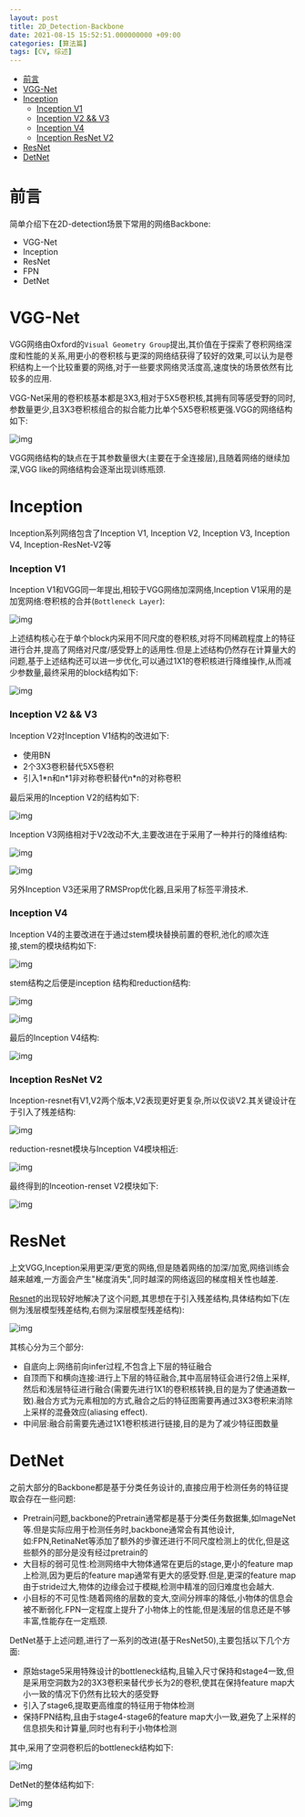 ```yaml
---
layout: post
title: 2D_Detection-Backbone
date: 2021-08-15 15:52:51.000000000 +09:00
categories: [算法篇]
tags: [CV, 综述]
---
```

- [前言](#sec-1)
- [VGG-Net](#sec-2)
- [Inception](#sec-3)
    - [Inception V1](#sec-3-0-1)
    - [Inception V2 && V3](#sec-3-0-2)
    - [Inception V4](#sec-3-0-3)
    - [Inception ResNet V2](#sec-3-0-4)
- [ResNet](#sec-4)
- [DetNet](#sec-5)

# 前言<a id="sec-1"></a>

简单介绍下在2D-detection场景下常用的网络Backbone:

-   VGG-Net
-   Inception
-   ResNet
-   FPN
-   DetNet

# VGG-Net<a id="sec-2"></a>

VGG网络由Oxford的`Visual Geometry Group`提出,其价值在于探索了卷积网络深度和性能的关系,用更小的卷积核与更深的网络结获得了较好的效果,可以认为是卷积结构上一个比较重要的网络,对于一些要求网络灵活度高,速度快的场景依然有比较多的应用.

 VGG-Net采用的卷积核基本都是3X3,相对于5X5卷积核,其拥有同等感受野的同时,参数量更少,且3X3卷积核组合的拟合能力比单个5X5卷积核更强.VGG的网络结构如下:

![img](https://github.com/ZhengWG/Imgs_blog/raw/master/2021-08-15-2D_Detection-Backbone/2d_detection-Backbone_20210815_152311.png)

VGG网络结构的缺点在于其参数量很大(主要在于全连接层),且随着网络的继续加深,VGG like的网络结构会逐渐出现训练瓶颈.

# Inception<a id="sec-3"></a>

Inception系列网络包含了Inception V1, Inception V2, Inception V3, Inception V4, Inception-ResNet-V2等

### Inception V1<a id="sec-3-0-1"></a>

Inception V1和VGG同一年提出,相较于VGG网络加深网络,Inception V1采用的是加宽网络:卷积核的合并(`Bottleneck Layer`):

![img](https://github.com/ZhengWG/Imgs_blog/raw/master/2021-08-15-2D_Detection-Backbone/2d_detection-Backbone_20210815_152404.png)

上述结构核心在于单个block内采用不同尺度的卷积核,对将不同稀疏程度上的特征进行合并,提高了网络对尺度/感受野上的适用性.但是上述结构仍然存在计算量大的问题,基于上述结构还可以进一步优化,可以通过1X1的卷积核进行降维操作,从而减少参数量,最终采用的block结构如下:

![img](https://github.com/ZhengWG/Imgs_blog/raw/master/2021-08-15-2D_Detection-Backbone/2d_detection-Backbone_20210815_152450.png)

### Inception V2 && V3<a id="sec-3-0-2"></a>

Inception V2对Inception V1结构的改进如下:

-   使用BN
-   2个3X3卷积替代5X5卷积
-   引入1\*n和n\*1非对称卷积替代n\*n的对称卷积

最后采用的Inception V2的结构如下:

![img](https://github.com/ZhengWG/Imgs_blog/raw/master/2021-08-15-2D_Detection-Backbone/2d_detection-Backbone_20210815_152532.png)

Inception V3网络相对于V2改动不大,主要改进在于采用了一种并行的降维结构:

![img](https://github.com/ZhengWG/Imgs_blog/raw/master/2021-08-15-2D_Detection-Backbone/2d_detection-Backbone_20210815_152559.png)

![img](https://github.com/ZhengWG/Imgs_blog/raw/master/2021-08-15-2D_Detection-Backbone/2d_detection-Backbone_20210815_152621.png)

另外Inception V3还采用了RMSProp优化器,且采用了标签平滑技术.

### Inception V4<a id="sec-3-0-3"></a>

Inception V4的主要改进在于通过stem模块替换前置的卷积,池化的顺次连接,stem的模块结构如下:

![img](https://github.com/ZhengWG/Imgs_blog/raw/master/2021-08-15-2D_Detection-Backbone/2d_detection-Backbone_20210815_152651.png)

stem结构之后便是inception 结构和reduction结构:

![img](https://github.com/ZhengWG/Imgs_blog/raw/master/2021-08-15-2D_Detection-Backbone/2d_detection-Backbone_20210815_152720.png)

![img](https://github.com/ZhengWG/Imgs_blog/raw/master/2021-08-15-2D_Detection-Backbone/2d_detection-Backbone_20210815_152744.png)

最后的Inception V4结构:

![img](https://github.com/ZhengWG/Imgs_blog/raw/master/2021-08-15-2D_Detection-Backbone/2d_detection-Backbone_20210815_152823.png)

### Inception ResNet V2<a id="sec-3-0-4"></a>

Inception-resnet有V1,V2两个版本,V2表现更好更复杂,所以仅谈V2.其关键设计在于引入了残差结构:

![img](https://github.com/ZhengWG/Imgs_blog/raw/master/2021-08-15-2D_Detection-Backbone/2d_detection-Backbone_20210815_152850.png)

reduction-resnet模块与Inception V4模块相近:

![img](https://github.com/ZhengWG/Imgs_blog/raw/master/2021-08-15-2D_Detection-Backbone/2d_detection-Backbone_20210815_152925.png)

最终得到的Inceotion-renset V2模块如下:

![img](https://github.com/ZhengWG/Imgs_blog/raw/master/2021-08-15-2D_Detection-Backbone/2d_detection-Backbone_20210815_152950.png)

# ResNet<a id="sec-4"></a>

上文VGG,Inception采用更深/更宽的网络,但是随着网络的加深/加宽,网络训练会越来越难,一方面会产生"梯度消失",同时越深的网络返回的梯度相关性也越差.

[Resnet](http://cn.arxiv.org/pdf/1512.03385.pdf)的出现较好地解决了这个问题,其思想在于引入残差结构,具体结构如下(左侧为浅层模型残差结构,右侧为深层模型残差结构):

![img](https://github.com/ZhengWG/Imgs_blog/raw/master/2021-08-15-2D_Detection-Backbone/2d_detection-Backbone_20210815_153845.png)

其核心分为三个部分:

-   自底向上:网络前向infer过程,不包含上下层的特征融合
-   自顶而下和横向连接:进行上下层的特征融合,其中高层特征会进行2倍上采样,然后和浅层特征进行融合(需要先进行1X1的卷积核转换,目的是为了使通道数一致).融合方式为元素相加的方式,融合之后的特征图需要再通过3X3卷积来消除上采样的混叠效应(aliasing effect).
-   中间层:融合前需要先通过1X1卷积核进行链接,目的是为了减少特征图数量

# DetNet<a id="sec-5"></a>

之前大部分的Backbone都是基于分类任务设计的,直接应用于检测任务的特征提取会存在一些问题:

-   Pretrain问题,backbone的Pretrain通常都是基于分类任务数据集,如ImageNet等.但是实际应用于检测任务时,backbone通常会有其他设计,如:FPN,RetinaNet等添加了额外的步骤还进行不同尺度检测上的优化,但是这些额外的部分是没有经过pretrain的
-   大目标的弱可见性:检测网络中大物体通常在更后的stage,更小的feature map上检测,因为更后的feature map通常有更大的感受野.但是,更深的feature map由于stride过大,物体的边缘会过于模糊,检测中精准的回归难度也会越大.
-   小目标的不可见性:随着网络的层数的变大,空间分辨率的降低,小物体的信息会被不断弱化.FPN一定程度上提升了小物体上的性能,但是浅层的信息还是不够丰富,性能存在一定瓶颈.

DetNet基于上述问题,进行了一系列的改进(基于ResNet50),主要包括以下几个方面:

-   原始stage5采用特殊设计的bottleneck结构,且输入尺寸保持和stage4一致,但是采用空洞数为2的3X3卷积来替代步长为2的卷积,使其在保持feature map大小一致的情况下仍然有比较大的感受野
-   引入了stage6,提取更高维度的特征用于物体检测
-   保持FPN结构,且由于stage4-stage6的feature map大小一致,避免了上采样的信息损失和计算量,同时也有利于小物体检测

其中,采用了空洞卷积后的bottleneck结构如下:

![img](https://github.com/ZhengWG/Imgs_blog/raw/master/2021-08-15-2D_Detection-Backbone/2d_detection-Backbone_20210815_154036.png)

DetNet的整体结构如下:

![img](https://github.com/ZhengWG/Imgs_blog/raw/master/2021-08-15-2D_Detection-Backbone/2d_detection-Backbone_20210815_154106.png)
